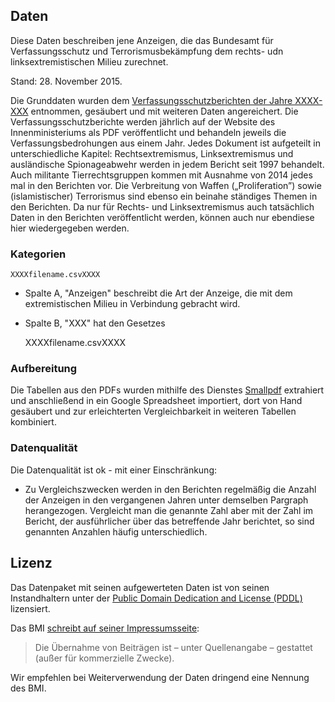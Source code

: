 ## Daten
Diese Daten beschreiben jene Anzeigen, die das Bundesamt für Verfassungsschutz und Terrorismusbekämpfung dem rechts- udn linksextremistischen Milieu zurechnet. 

Stand: 28. November 2015. 

Die Grunddaten wurden dem [Verfassungsschutzberichten der Jahre XXXX-XXX](http://www.bmi.gv.at/cms/bmi_verfassungsschutz/) entnommen, gesäubert und mit weiteren Daten angereichert. Die Verfassungsschutzberichte werden jährlich auf der Website des Innenministeriums als PDF veröffentlicht und behandeln jeweils die Verfassungsbedrohungen aus einem Jahr. Jedes Dokument ist aufgeteilt in unterschiedliche Kapitel: Rechtsextremismus, Linksextremismus und ausländische Spionageabwehr werden in jedem Bericht seit 1997 behandelt. Auch militante Tierrechtsgruppen kommen mit Ausnahme von 2014 jedes mal in den Berichten vor. Die Verbreitung von Waffen („Proliferation”) sowie (islamistischer) Terrorismus sind ebenso ein beinahe ständiges Themen in den Berichten. Da nur für Rechts- und Linksextremismus auch tatsächlich Daten in den Berichten veröffentlicht werden, können auch nur ebendiese hier wiedergegeben werden. 

### Kategorien

	XXXXfilename.csvXXXX

* Spalte A, "Anzeigen" beschreibt die Art der Anzeige, die mit dem extremistischen Milieu in Verbindung gebracht wird. 
* Spalte B, "XXX" hat den Gesetzes

	XXXXfilename.csvXXXX


### Aufbereitung
Die Tabellen aus den PDFs wurden mithilfe des Dienstes [Smallpdf](http://smallpdf.com/) extrahiert und anschließend in ein Google Spreadsheet importiert, dort von Hand gesäubert und zur erleichterten Vergleichbarkeit in weiteren Tabellen kombiniert. 

### Datenqualität
Die Datenqualität ist ok - mit einer Einschränkung: 
* Zu Vergleichszwecken werden in den Berichten regelmäßig die Anzahl der Anzeigen in den vergangenen Jahren unter demselben Pargraph herangezogen. Vergleicht man die genannte Zahl aber mit der Zahl im Bericht, der ausführlicher über das betreffende Jahr berichtet, so sind genannten Anzahlen häufig unterschiedlich.  


## Lizenz
Das Datenpaket mit seinen aufgewerteten Daten ist von seinen Instandhaltern unter der [Public Domain Dedication and License (PDDL)](http://opendatacommons.org/licenses/pddl/1.0/) lizensiert.

Das BMI [schreibt auf seiner Impressumsseite](http://www.bmi.gv.at/cms/bmi_impressum/):
> Die Übernahme von Beiträgen ist – unter Quellenangabe – gestattet (außer für kommerzielle Zwecke).

Wir empfehlen bei Weiterverwendung der Daten dringend eine Nennung des BMI.
